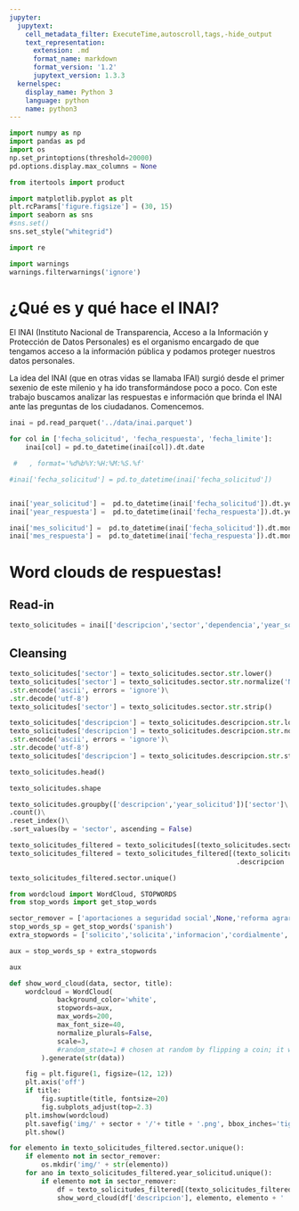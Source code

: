 ```yaml
---
jupyter:
  jupytext:
    cell_metadata_filter: ExecuteTime,autoscroll,tags,-hide_output
    text_representation:
      extension: .md
      format_name: markdown
      format_version: '1.2'
      jupytext_version: 1.3.3
  kernelspec:
    display_name: Python 3
    language: python
    name: python3
---
```


```python ExecuteTime={"end_time": "2019-08-25T17:52:59.317731Z", "start_time": "2019-08-25T17:52:59.311201Z"} tags=["to_remove"]
import numpy as np
import pandas as pd
import os
np.set_printoptions(threshold=20000)
pd.options.display.max_columns = None

from itertools import product

import matplotlib.pyplot as plt
plt.rcParams['figure.figsize'] = (30, 15)
import seaborn as sns
#sns.set()
sns.set_style("whitegrid")

import re

import warnings
warnings.filterwarnings('ignore')
```


<!-- #region -->
# ¿Qué es y qué hace el INAI?

El INAI (Instituto Nacional de Transparencia, Acceso a la Información y Protección de Datos Personales) es el organismo encargado de que tengamos acceso a la información pública y podamos proteger nuestros datos personales.


La idea del INAI (que en otras vidas se llamaba IFAI) surgió desde el primer sexenio de este milenio y ha ido transformándose poco a poco. Con este trabajo buscamos analizar las respuestas e información que brinda el INAI ante las preguntas de los ciudadanos. Comencemos.

<!-- #endregion -->

```python ExecuteTime={"end_time": "2019-08-25T17:51:48.613442Z", "start_time": "2019-08-25T17:51:32.621055Z"} tags=["to_remove"]
inai = pd.read_parquet('../data/inai.parquet')
```

```python ExecuteTime={"end_time": "2019-08-25T17:51:50.311131Z", "start_time": "2019-08-25T17:51:48.740118Z"} tags=["to_remove"]
for col in ['fecha_solicitud', 'fecha_respuesta', 'fecha_limite']:
    inai[col] = pd.to_datetime(inai[col]).dt.date

 #   , format='%d%b%Y:%H:%M:%S.%f'
```

```python tags=["to_remove"]
#inai['fecha_solicitud'] = pd.to_datetime(inai['fecha_solicitud'])


inai['year_solicitud'] =  pd.to_datetime(inai['fecha_solicitud']).dt.year
inai['year_respuesta'] =  pd.to_datetime(inai['fecha_respuesta']).dt.year

inai['mes_solicitud'] =  pd.to_datetime(inai['fecha_solicitud']).dt.month
inai['mes_respuesta'] =  pd.to_datetime(inai['fecha_respuesta']).dt.month
```

# Word clouds de respuestas!


## Read-in

```python
texto_solicitudes = inai[['descripcion','sector','dependencia','year_solicitud']]
```

## Cleansing

```python
texto_solicitudes['sector'] = texto_solicitudes.sector.str.lower()
texto_solicitudes['sector'] = texto_solicitudes.sector.str.normalize('NFKD')\
.str.encode('ascii', errors = 'ignore')\
.str.decode('utf-8')
texto_solicitudes['sector'] = texto_solicitudes.sector.str.strip()
```

```python
texto_solicitudes['descripcion'] = texto_solicitudes.descripcion.str.lower()
texto_solicitudes['descripcion'] = texto_solicitudes.descripcion.str.normalize('NFKD')\
.str.encode('ascii', errors = 'ignore')\
.str.decode('utf-8')
texto_solicitudes['descripcion'] = texto_solicitudes.descripcion.str.strip()
```

```python
texto_solicitudes.head()
```

```python
texto_solicitudes.shape
```

```python
texto_solicitudes.groupby(['descripcion','year_solicitud'])['sector']\
.count()\
.reset_index()\
.sort_values(by = 'sector', ascending = False)
```

```python
texto_solicitudes_filtered = texto_solicitudes[(texto_solicitudes.sector != 'ninguno')]
texto_solicitudes_filtered = texto_solicitudes_filtered[(texto_solicitudes_filtered\
                                                         .descripcion != 'descripcion solicitud')]
```

```python
texto_solicitudes_filtered.sector.unique()
```

```python
from wordcloud import WordCloud, STOPWORDS
from stop_words import get_stop_words
```

```python
sector_remover = ['aportaciones a seguridad social',None,'reforma agraria','trabajo y prevision social','relaciones exteriores','previsiones y aportaciones para los sistemas de educacion basica, normal, tecnologica y de adultos','consejeria juridica del ejecutivo federal']
stop_words_sp = get_stop_words('spanish')
extra_stopwords = ['solicito','solicita','informacion','cordialmente','apego','constitucion','federal','mensual','anual','amable','relacion','encuentra','ley','copia','materia','acta','adjudicacion','quisiera', 'directa','escalafon','especifica','listado','obtener','adjunto','respe','conjunto','acceso','quiero','requiero','actualmente','conocer','siguiente','siguient','articulos','fundamento','solicitamos','entregar','referente','existente','toda','formato','presente','medio','nacional','respuesta','Length','dtype','saber','informen','documento','periodo','si','Name','object','documentacion','celebrados','siguie','format','buenas','gracias','quier','tardes','dias','noches','buenos','articulo','elabora','solic','solicitudes','favor','entr','base','Name','publicos','solicitud','frac','dia','atenta','manera']
```

```python
aux = stop_words_sp + extra_stopwords
```

```python
aux
```

```python
def show_word_cloud(data, sector, title):
    wordcloud = WordCloud(
            background_color='white',
            stopwords=aux,
            max_words=200,
            max_font_size=40, 
            normalize_plurals=False,
            scale=3,
            #random_state=1 # chosen at random by flipping a coin; it was heads
        ).generate(str(data))

    fig = plt.figure(1, figsize=(12, 12))
    plt.axis('off')
    if title: 
        fig.suptitle(title, fontsize=20)
        fig.subplots_adjust(top=2.3)
    plt.imshow(wordcloud)
    plt.savefig('img/' + sector + '/'+ title + '.png', bbox_inches='tight')
    plt.show()
```

```python
for elemento in texto_solicitudes_filtered.sector.unique():
    if elemento not in sector_remover:
        os.mkdir('img/' + str(elemento))
    for ano in texto_solicitudes_filtered.year_solicitud.unique():
        if elemento not in sector_remover:
            df = texto_solicitudes_filtered[(texto_solicitudes_filtered.sector == elemento) & (texto_solicitudes_filtered.year_solicitud == ano)]
            show_word_cloud(df['descripcion'], elemento, elemento + ' ' + str(ano))
```

```python

```
